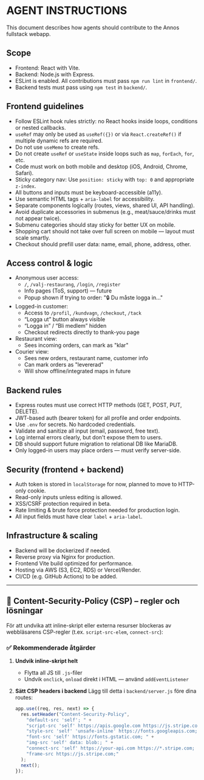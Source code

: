 # AGENT INSTRUCTIONS

This document describes how agents should contribute to the Annos fullstack webapp.

## Scope
- Frontend: React with Vite.
- Backend: Node.js with Express.
- ESLint is enabled. All contributions must pass `npm run lint` in `frontend/`.
- Backend tests must pass using `npm test` in `backend/`.

## Frontend guidelines
- Follow ESLint hook rules strictly: no React hooks inside loops, conditions or nested callbacks.
- `useRef` may only be used as `useRef({})` or via `React.createRef()` if multiple dynamic refs are required.
- Do not use `useMemo` to create refs.
- Do not create `useRef` or `useState` inside loops such as `map`, `forEach`, `for`, etc.
- Code must work on both mobile and desktop (iOS, Android, Chrome, Safari).
- Sticky category nav: Use `position: sticky` with `top: 0` and appropriate `z-index`.
- All buttons and inputs must be keyboard-accessible (a11y).
- Use semantic HTML tags + `aria-label` for accessibility.
- Separate components logically (routes, views, shared UI, API handling).
- Avoid duplicate accessories in submenus (e.g., meat/sauce/drinks must not appear twice).
- Submenu categories should stay sticky for better UX on mobile.
- Shopping cart should not take over full screen on mobile — layout must scale smartly.
- Checkout should prefill user data: name, email, phone, address, other.

## Access control & logic
- Anonymous user access:
  - `/`, `/valj-restaurang`, `/login`, `/register`
  - Info pages (ToS, support) — future
  - Popup shown if trying to order: "🔒 Du måste logga in..."
- Logged-in customer:
  - Access to `/profil`, `/kundvagn`, `/checkout`, `/tack`
  - “Logga ut” button always visible
  - “Logga in” / “Bli medlem” hidden
  - Checkout redirects directly to thank-you page
- Restaurant view:
  - Sees incoming orders, can mark as "klar"
- Courier view:
  - Sees new orders, restaurant name, customer info
  - Can mark orders as "levererad"
  - Will show offline/integrated maps in future

## Backend rules
- Express routes must use correct HTTP methods (GET, POST, PUT, DELETE).
- JWT-based auth (bearer token) for all profile and order endpoints.
- Use `.env` for secrets. No hardcoded credentials.
- Validate and sanitize all input (email, password, free text).
- Log internal errors clearly, but don't expose them to users.
- DB should support future migration to relational DB like MariaDB.
- Only logged-in users may place orders — must verify server-side.

## Security (frontend + backend)
- Auth token is stored in `localStorage` for now, planned to move to HTTP-only cookie.
- Read-only inputs unless editing is allowed.
- XSS/CSRF protection required in beta.
- Rate limiting & brute force protection needed for production login.
- All input fields must have clear `label` + `aria-label`.

## Infrastructure & scaling
- Backend will be dockerized if needed.
- Reverse proxy via Nginx for production.
- Frontend Vite build optimized for performance.
- Hosting via AWS (S3, EC2, RDS) or Vercel/Render.
- CI/CD (e.g. GitHub Actions) to be added.

---

## 🔐 Content-Security-Policy (CSP) – regler och lösningar

För att undvika att inline-skript eller externa resurser blockeras av webbläsarens CSP-regler (t.ex. `script-src-elem`, `connect-src`):

### ✅ Rekommenderade åtgärder

1. **Undvik inline-skript helt**
   - Flytta all JS till `.js`-filer
   - Undvik `onclick`, `onload` direkt i HTML — använd `addEventListener`

2. **Sätt CSP headers i backend**
   Lägg till detta i `backend/server.js` före dina routes:

   ```js
   app.use((req, res, next) => {
     res.setHeader("Content-Security-Policy",
       "default-src 'self'; " +
       "script-src 'self' https://apis.google.com https://js.stripe.com; " +
       "style-src 'self' 'unsafe-inline' https://fonts.googleapis.com; " +
       "font-src 'self' https://fonts.gstatic.com; " +
       "img-src 'self' data: blob:; " +
       "connect-src 'self' https://your-api.com https://*.stripe.com; " +
       "frame-src https://js.stripe.com;"
     );
     next();
   });
